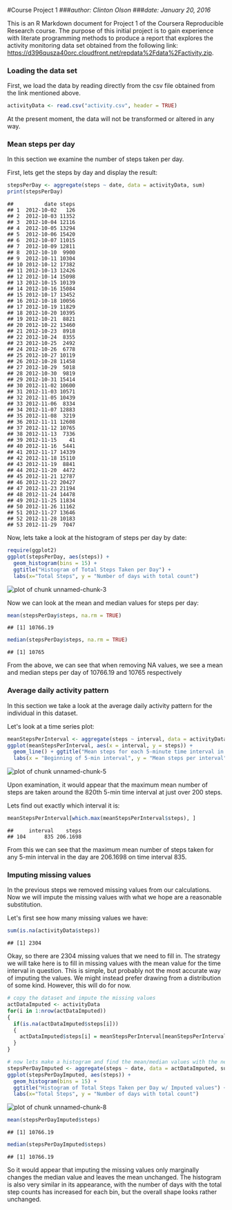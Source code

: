 #Course Project 1
###_author: Clinton Olson_
###_date: January 20, 2016_

This is an R Markdown document for Project 1 of the Coursera Reproducible Research course.  The purpose of this initial project is to gain experience with literate programming methods to produce a report that explores the activity monitoring data set obtained from the following link: https://d396qusza40orc.cloudfront.net/repdata%2Fdata%2Factivity.zip.

### Loading the data set

First, we load the data by reading directly from the csv file obtained from the link mentioned above.


```r
activityData <- read.csv("activity.csv", header = TRUE)
```

At the present moment, the data will not be transformed or altered in any way.

### Mean steps per day

In this section we examine the number of steps taken per day.

First, lets get the steps by day and display the result:


```r
stepsPerDay <- aggregate(steps ~ date, data = activityData, sum)
print(stepsPerDay)
```

```
##          date steps
## 1  2012-10-02   126
## 2  2012-10-03 11352
## 3  2012-10-04 12116
## 4  2012-10-05 13294
## 5  2012-10-06 15420
## 6  2012-10-07 11015
## 7  2012-10-09 12811
## 8  2012-10-10  9900
## 9  2012-10-11 10304
## 10 2012-10-12 17382
## 11 2012-10-13 12426
## 12 2012-10-14 15098
## 13 2012-10-15 10139
## 14 2012-10-16 15084
## 15 2012-10-17 13452
## 16 2012-10-18 10056
## 17 2012-10-19 11829
## 18 2012-10-20 10395
## 19 2012-10-21  8821
## 20 2012-10-22 13460
## 21 2012-10-23  8918
## 22 2012-10-24  8355
## 23 2012-10-25  2492
## 24 2012-10-26  6778
## 25 2012-10-27 10119
## 26 2012-10-28 11458
## 27 2012-10-29  5018
## 28 2012-10-30  9819
## 29 2012-10-31 15414
## 30 2012-11-02 10600
## 31 2012-11-03 10571
## 32 2012-11-05 10439
## 33 2012-11-06  8334
## 34 2012-11-07 12883
## 35 2012-11-08  3219
## 36 2012-11-11 12608
## 37 2012-11-12 10765
## 38 2012-11-13  7336
## 39 2012-11-15    41
## 40 2012-11-16  5441
## 41 2012-11-17 14339
## 42 2012-11-18 15110
## 43 2012-11-19  8841
## 44 2012-11-20  4472
## 45 2012-11-21 12787
## 46 2012-11-22 20427
## 47 2012-11-23 21194
## 48 2012-11-24 14478
## 49 2012-11-25 11834
## 50 2012-11-26 11162
## 51 2012-11-27 13646
## 52 2012-11-28 10183
## 53 2012-11-29  7047
```

Now, lets take a look at the histogram of steps per day by date:


```r
require(ggplot2)
ggplot(stepsPerDay, aes(steps)) + 
  geom_histogram(bins = 15) + 
  ggtitle("Histogram of Total Steps Taken per Day") + 
  labs(x="Total Steps", y = "Number of days with total count")
```

![plot of chunk unnamed-chunk-3](figure/unnamed-chunk-3-1.png)

Now we can look at the mean and median values for steps per day:


```r
mean(stepsPerDay$steps, na.rm = TRUE)
```

```
## [1] 10766.19
```

```r
median(stepsPerDay$steps, na.rm = TRUE)
```

```
## [1] 10765
```
From the above, we can see that when removing NA values, we see a mean and median steps per day of 10766.19 and 10765 respectively

### Average daily activity pattern

In this section we take a look at the average daily activity pattern for the individual in this dataset.

Let's look at a time series plot:


```r
meanStepsPerInterval <- aggregate(steps ~ interval, data = activityData, FUN = mean)
ggplot(meanStepsPerInterval, aes(x = interval, y = steps)) +
  geom_line() + ggtitle("Mean steps for each 5-minute time interval in a day") + 
  labs(x = "Beginning of 5-min interval", y = "Mean steps per interval")
```

![plot of chunk unnamed-chunk-5](figure/unnamed-chunk-5-1.png)

Upon examination, it would appear that the maximum mean number of steps are taken around the 820th 5-min time interval at just over 200 steps.  

Lets find out exactly which interval it is:


```r
meanStepsPerInterval[which.max(meanStepsPerInterval$steps), ]
```

```
##     interval    steps
## 104      835 206.1698
```
From this we can see that the maximum mean number of steps taken for any 5-min interval in the day are 206.1698 on time interval 835.

### Imputing missing values

In the previous steps we removed missing values from our calculations.  Now we will impute the missing values with what we hope are a reasonable substitution.

Let's first see how many missing values we have:


```r
sum(is.na(activityData$steps))
```

```
## [1] 2304
```

Okay, so there are 2304 missing values that we need to fill in.  The strategy we will take here is to fill in missing values with the mean value for the time interval in question.  This is simple, but probably not the most accurate way of imputing the values.  We might instead prefer drawing from a distribution of some kind.  However, this will do for now.


```r
# copy the dataset and impute the missing values
actDataImputed <- activityData
for(i in 1:nrow(actDataImputed))
{
  if(is.na(actDataImputed$steps[i]))
  {
    actDataImputed$steps[i] = meanStepsPerInterval[meanStepsPerInterval$interval == actDataImputed$interval[i], c("steps")]
  }
}

# now lets make a histogram and find the mean/median values with the new imputed dataset
stepsPerDayImputed <- aggregate(steps ~ date, data = actDataImputed, sum)
ggplot(stepsPerDayImputed, aes(steps)) + 
  geom_histogram(bins = 15) + 
  ggtitle("Histogram of Total Steps Taken per Day w/ Imputed values") + 
  labs(x="Total Steps", y = "Number of days with total count")
```

![plot of chunk unnamed-chunk-8](figure/unnamed-chunk-8-1.png)

```r
mean(stepsPerDayImputed$steps)
```

```
## [1] 10766.19
```

```r
median(stepsPerDayImputed$steps)
```

```
## [1] 10766.19
```

So it would appear that imputing the missing values only marginally changes the median value and leaves the mean unchanged.  The histogram is also very similar in its appearance, with the number of days with the total step counts has increased for each bin, but the overall shape looks rather unchanged.





